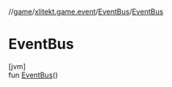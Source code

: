 //[game](../../../index.md)/[xlitekt.game.event](../index.md)/[EventBus](index.md)/[EventBus](-event-bus.md)

# EventBus

[jvm]\
fun [EventBus](-event-bus.md)()
